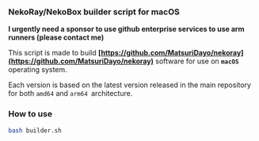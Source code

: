 ### NekoRay/NekoBox builder script for macOS

**I urgently need a sponsor to use github enterprise services to use arm runners (please contact me)**

This script is made to build **[https://github.com/MatsuriDayo/nekoray](https://github.com/MatsuriDayo/nekoray)** software for use on **`macOS`** operating system.

Each version is based on the latest version released in the main repository for both `amd64` and `arm64 `architecture.


### How to use

```bash
bash builder.sh
```


